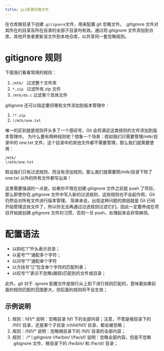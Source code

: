 ```yaml
---
title: git配置忽略文件
---
```


在仓库根目录下创建`.gitignore`文件，用来配置 git 忽略文件。
.gitignore 文件对其所在的目录及所在目录的全部子目录均有效。通过将.gitignore 文件添加到仓库，其他开发者更新该文件到本地仓库，以共享同一套忽略规则。

# gitignore 规则

下面我们看看常用的规则：

1. `/mtk/ ` 过滤整个文件夹
2. `*.zip ` 过滤所有.zip 文件
3. `/mtk/do.c` 过滤某个具体文件

gitignore 还可以指定要将哪些文件添加到版本管理中：

1.  `!*.zip`
2.  `!/mtk/one.txt`

唯一的区别就是规则开头多了一个感叹号，Git 会将满足这类规则的文件添加到版本管理中。
为什么要有两种规则呢？想象一个场景：假如我们只需要管理/mtk/目录中的 one.txt 文件，这个目录中的其他文件都不需要管理，那么我们就需要使用：

```
/mtk/
!/mtk/one.txt
```

假设我们只有过滤规则，而没有添加规则，那么我们就需要把/mtk/目录下除了 one.txt 以外的所有文件都写出来！

这里需要强调的一点是，如果你不慎在创建.gitignore 文件之前就 push 了项目，那么即使你在.gitignore 文件中写入新的过滤规则，这些规则也不会起作用，Git 仍然会对所有文件进行版本管理。
简单来说，出现这种问题的原因就是 Git 已经开始管理这些文件了，所以你无法再通过过滤规则过滤它们。因此一定要养成在项目开始就创建.gitignore 文件的习惯，否则一旦 push，处理起来会非常麻烦。

# 配置语法

-   以斜杠“/”开头表示目录；
-   以星号“\*”通配多个字符；
-   以问号“?”通配单个字符
-   以方括号“[]”包含单个字符的匹配列表；
-   以叹号“!”表示不忽略(跟踪)匹配到的文件或目录；

此外，git 对于 .ignore 配置文件是按行从上到下进行规则匹配的，意味着如果前面的规则匹配的范围更大，则后面的规则将不会生效；

## 示例说明

1. 规则：fd1/\*
   说明：忽略目录 fd1 下的全部内容；注意，不管是根目录下的 /fd1/ 目录，还是某个子目录 /child/fd1/ 目录，都会被忽略；
2. 规则：/fd1/\*
   说明：忽略根目录下的 /fd1/ 目录的全部内容；
3. 规则：
   /\*
   !.gitignore
   !/fw/bin/
   !/fw/sf/
   说明：忽略全部内容，但是不忽略 .gitignore 文件、根目录下的 /fw/bin/ 和 /fw/sf/ 目录；
